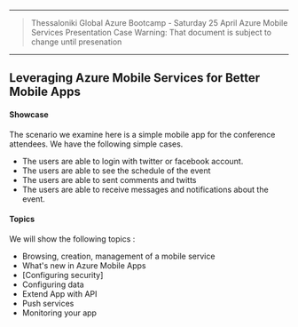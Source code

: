 -----------------------------------------------------------
>Thessaloniki Global Azure Bootcamp - Saturday 25 April
>Azure Mobile Services
>Presentation Case
>Warning: That document is subject to change until presenation
------------------------------------------------------------
##  Leveraging Azure Mobile Services for Better Mobile Apps
#### Showcase
The scenario we examine here is a simple mobile app for the conference attendees.
We have the following simple cases.
+ The users are able to login with twitter or facebook account. 
+ The users are able to see the schedule of the event
+ The users are able to sent comments and twitts
+ The users are able to receive messages and notifications about the event.

####  Topics
We will show the following topics :

+ Browsing, creation, management of a mobile service
+ What's new in Azure Mobile Apps
+ [Configuring security]
+ Configuring data
+ Extend App with API
+ Push services
+ Monitoring your app

